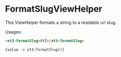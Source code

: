 # FormatSlugViewHelper

This ViewHelper formats a string to a readable url slug.

Usages:
```html
<xt3:formatSlug>XYZ</xt3:formatSlug>

{value -> xt3:formatSlug()}
```
